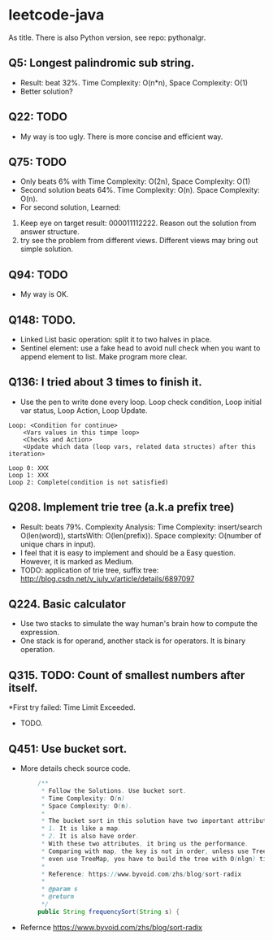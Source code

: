 # leetcode-java
As title. There is also Python version, see repo: pythonalgr.

## Q5: Longest palindromic sub string.
* Result: beat 32%. Time Complexity: O(n*n), Space Complexity: O(1)
* Better solution?

## Q22: TODO
* My way is too ugly. There is more concise and efficient way.

## Q75: TODO
* Only beats 6% with Time Complexity: O(2n), Space Complexity: O(1)
* Second solution beats 64%. Time Complexity: O(n). Space Complexity: O(n). 
* For second solution, Learned: 
1. Keep eye on target result: 000011112222. Reason out the solution from answer structure. 
2. try see the problem from different views. Different views may bring out simple solution. 

## Q94: TODO
* My way is OK.

## Q148: TODO.
* Linked List basic operation: split it to two halves in place.
* Sentinel element: use a fake head to avoid null check when you want to append element to list. Make program more clear.

## Q136: I tried about 3 times to finish it.
* Use the pen to write done every loop. Loop check condition, Loop initial var status, Loop Action, Loop Update.

```text
Loop: <Condition for continue>
    <Vars values in this timpe loop>
    <Checks and Action>
    <Update which data (loop vars, related data structes) after this iteration>

Loop 0: XXX
Loop 1: XXX
Loop 2: Complete(condition is not satisfied)
```

## Q208. Implement trie tree (a.k.a prefix tree)
* Result: beats 79%. Complexity Analysis: Time Complexity: insert/search O(len(word)), startsWith: O(len(prefix)). Space complexity: O(number of unique chars in input).
* I feel that it is easy to implement and should be a Easy question. However, it is marked as Medium.
* TODO: application of trie tree, suffix tree: http://blog.csdn.net/v_july_v/article/details/6897097 

## Q224. Basic calculator
* Use two stacks to simulate the way human's brain how to compute the expression.
* One stack is for operand, another stack is for operators. It is binary operation.

## Q315. TODO: Count of smallest numbers after itself.
*First try failed: Time Limit Exceeded.
* TODO.

## Q451: Use bucket sort.
* More details check source code. 
```java
        /**
         * Follow the Solutions. Use bucket sort.
         * Time Complexity: O(n)
         * Space Complexity: O(n).
         *
         * The bucket sort in this solution have two important attributes:
         * 1. It is like a map.
         * 2. It is also have order.
         * With these two attributes, it bring us the performance.
         * Comparing with map, the key is not in order, unless use TreeHashMap,
         * even use TreeMap, you have to build the tree with O(nlgn) time compexity. Still slower.
         *
         * Reference: https://www.byvoid.com/zhs/blog/sort-radix
         *
         * @param s
         * @return
         */
        public String frequencySort(String s) {
```
* Refernce https://www.byvoid.com/zhs/blog/sort-radix 

